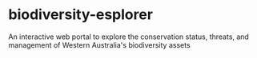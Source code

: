 # biodiversity-esplorer
An interactive web portal to explore the conservation status, threats, and management of Western Australia's biodiversity assets
